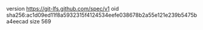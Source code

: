 version https://git-lfs.github.com/spec/v1
oid sha256:ac1d09ed11f8a5932315f4124534eefe038678b2a55e121e239b5475ba4eecad
size 569
